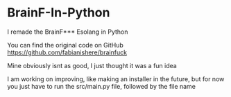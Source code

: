 # BrainF-In-Python
I remade the BrainF*** Esolang in Python

You can find the original code on GitHub
https://github.com/fabianishere/brainfuck

Mine obviously isnt as good, I just thought it was a fun idea

I am working on improving, like making an installer in the future,
but for now you just have to run the src/main.py file, followed by the file name
